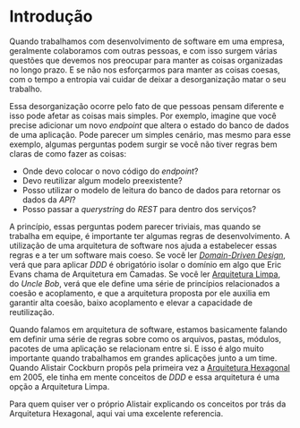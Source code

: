 # Introdução

Quando trabalhamos com desenvolvimento de software em uma empresa, geralmente colaboramos com outras pessoas, e com isso surgem várias questões que devemos nos preocupar para manter as coisas organizadas no longo prazo. E se não nos esforçarmos para manter as coisas coesas, com o tempo a entropia vai cuidar de deixar a desorganização matar o seu trabalho.

Essa desorganização ocorre pelo fato de que pessoas pensam diferente e isso pode afetar as coisas mais simples. Por exemplo, imagine que você precise adicionar um novo _endpoint_ que altera o estado do banco de dados de uma aplicação. Pode parecer um simples cenário, mas mesmo para esse exemplo, algumas perguntas podem surgir se você não tiver regras bem claras de como fazer as coisas:

- Onde devo colocar o novo código do _endpoint_?
- Devo reutilizar algum modelo preexistente?
- Posso utilizar o modelo de leitura do banco de dados para retornar os dados da _API_?
- Posso passar a _querystring_ do _REST_ para dentro dos serviços?

A princípio, essas perguntas podem parecer triviais, mas quando se trabalha em equipe, é importante ter algumas regras de desenvolvimento. A utilização de uma arquitetura de software nos ajuda a estabelecer essas regras e a ter um software mais coeso. Se você ler [_Domain-Driven Design_](https://www.amazon.com.br/Domain-Driven-Design-Atacando-Complexidades-Software/dp/8550800651), verá que para aplicar _DDD_ é obrigatório isolar o domínio em algo que Eric Evans chama de Arquitetura em Camadas. Se você ler [Arquitetura Limpa](https://www.amazon.com.br/Arquitetura-Limpa-Artes%C3%A3o-Estrutura-Software/dp/8550804606), do _Uncle Bob_, verá que ele define uma série de princípios relacionados a coesão e acoplamento, e que a arquitetura proposta por ele auxilia em garantir alta coesão, baixo acoplamento e elevar a capacidade de reutilização.

Quando falamos em arquitetura de software, estamos basicamente falando em definir uma série de regras sobre como os arquivos, pastas, módulos, pacotes de uma aplicação se relacionam entre si. E isso é algo muito importante quando trabalhamos em grandes aplicações junto a um time. Quando Alistair Cockburn propôs pela primeira vez a [Arquitetura Hexagonal](https://alistair.cockburn.us/hexagonal-architecture/) em 2005, ele tinha em mente conceitos de _DDD_ e essa arquitetura é uma opção a Arquitetura Limpa.

Para quem quiser ver o próprio Alistair explicando os conceitos por trás da Arquitetura Hexagonal, aqui vai uma excelente referencia.